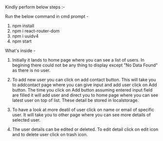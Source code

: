 Kindly perform below steps :-

Run the below command in cmd prompt -
1) npm install
2) npm i react-router-dom
3) npm i uuidv4
4) npm start

What's inside -
1) Initially it lands to home page where you can see a list of users. In begining there could not be any thing to display except "No Data Found" as there is no user.

2) To add new user you can click on add contact button. This will take you to addcontact page where you can give input and add user click on Add button. The time you click on Add  button assuming entered input field are filled it will add user and direct you to home page where you can see latest user on top of list. These detail be stored in localstorage.

3) To have a look at more deatil of user click on name or email of specific user. It will take you to other page where you can see more details of selected user.

4) The user details can be edited or deleted. To edit detail click on edit icon and to delete user click on trash icon.
